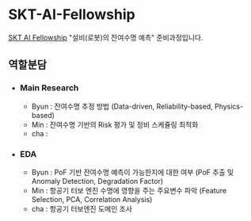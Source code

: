 # SKT-AI-Fellowship
[SKT AI Fellowship](https://www.sktaifellowship.com/) "설비(로봇)의 잔여수명 예측" 준비과정입니다. 

## 역할분담
- ### Main Research
  - Byun : 잔여수명 추정 방법 (Data-driven, Reliability-based, Physics-based)
  - Min : 잔여수명 기반의 Risk 평가 및 정비 스케쥴링 최적화
  - cha : 

- ### EDA
  - Byun : PoF 기반 잔여수명 예측이 가능한지에 대한 여부 (PoF 추출 및 Anomaly Detection, Degradation Factor)
  - Min : 항공기 터보 엔진 수명에 영향을 주는 주요변수 파악 (Feature Selection, PCA, Correlation Analysis)
  - cha : 항공기 터보엔진 도메인 조사
